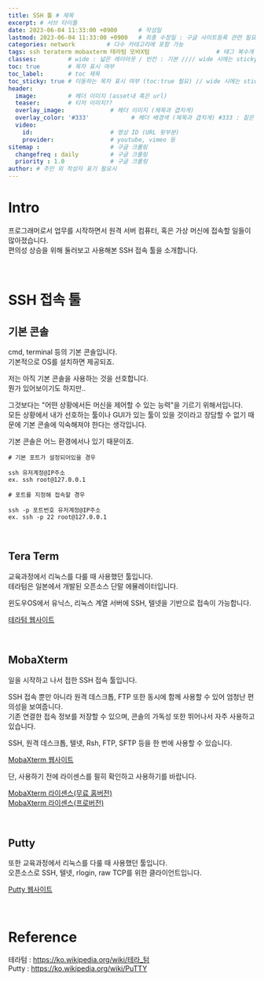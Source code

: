 ```yaml
---
title: SSH 툴 # 제목
excerpt: # 서브 타이틀
date: 2023-06-04 11:33:00 +0900      # 작성일
lastmod: 2023-06-04 11:33:00 +0900   # 최종 수정일 : 구글 사이트등록 관련 필요
categories: network         # 다수 카테고리에 포함 가능
tags: ssh teraterm mobaxterm 테라텀 모바X텀                   # 태그 복수개 가능
classes:         # wide : 넓은 레이아웃 / 빈칸 : 기본 //// wide 시에는 sticky toc 불가
toc: true        # 목차 표시 여부
toc_label:       # toc 제목
toc_sticky: true # 이동하는 목차 표시 여부 (toc:true 필요) // wide 시에는 sticky toc 불가
header: 
  image:         # 헤더 이미지 (asset내 혹은 url)
  teaser:        # 티저 이미지??
  overlay_image:             # 헤더 이미지 (제목과 겹치게)
  overlay_color: '#333'            # 헤더 배경색 (제목과 겹치게) #333 : 짙은 회색
  video:
    id:                      # 영상 ID (URL 뒷부분)
    provider:                # youtube, vimeo 등
sitemap :                    # 구글 크롤링
  changefreq : daily         # 구글 크롤링
  priority : 1.0             # 구글 크롤링
author: # 주인 외 작성자 표기 필요시
---
```

<!--postNo: 20230604_001-->

# Intro  

프로그래머로서 업무를 시작하면서 원격 서버 컴퓨터, 혹은 가상 머신에 접속할 일들이 많아졌습니다.  
편의성 상승을 위해 둘러보고 사용해본 SSH 접속 툴을 소개합니다.  

<br>

# SSH 접속 툴  

## 기본 콘솔  

cmd, terminal 등의 기본 콘솔입니다.  
기본적으로 OS를 설치하면 제공되죠.  

저는 아직 기본 콘솔을 사용하는 것을 선호합니다.  
뭔가 있어보이기도 하지만..  

그것보다는 "어떤 상황에서든 머신을 제어할 수 있는 능력"을 기르기 위해서입니다.  
모든 상황에서 내가 선호하는 툴이나 GUI가 있는 툴이 있을 것이라고 장담할 수 없기 때문에
기본 콘솔에 익숙해져야 한다는 생각입니다.  

기본 콘솔은 어느 환경에서나 있기 때문이죠.  

```terminal
# 기본 포트가 설정되어있을 경우

ssh 유저계정@IP주소
ex. ssh root@127.0.0.1

# 포트를 지정해 접속할 경우

ssh -p 포트번호 유저계정@IP주소
ex. ssh -p 22 root@127.0.0.1
```

<br>

## Tera Term  

교육과정에서 리눅스를 다룰 때 사용했던 툴입니다.  
테라텀은 일본에서 개발된 오픈소스 단말 에뮬레이터입니다.  

윈도우OS에서 유닉스, 리눅스 계열 서버에 SSH, 텔넷을 기반으로 접속이 가능합니다.  

[테라텀 웹사이트](https://ttssh2.osdn.jp)

<br>

## MobaXterm  

일을 시작하고 나서 접한 SSH 접속 툴입니다.  

SSH 접속 뿐만 아니라 원격 데스크톱, FTP 또한 동시에 함께 사용할 수 있어 엄청난 편의성을 보여줍니다.  
기존 연결한 접속 정보를 저장할 수 있으며, 콘솔의 가독성 또한 뛰어나서 자주 사용하고 있습니다.  

SSH, 원격 데스크톱, 텔넷, Rsh, FTP, SFTP 등을 한 번에 사용할 수 있습니다.  

[MobaXterm 웹사이트](https://mobaxterm.mobatek.net)

단, 사용하기 전에 라이센스를 필히 확인하고 사용하기를 바랍니다.  

[MobaXterm 라이센스(무료 홈버전)](https://mobaxterm.mobatek.net/license.html)  
[MobaXterm 라이센스(프로버전)](https://mobaxterm.mobatek.net/MobaXterm-Pro-General-Terms-and-Conditions.pdf)  

<br>

## Putty

또한 교육과정에서 리눅스를 다룰 때 사용했던 툴입니다.  
오픈소스로 SSH, 텔넷, rlogin, raw TCP를 위한 클라이언트입니다.  

[Putty 웹사이트](https://www.chiark.greenend.org.uk/~sgtatham/putty/)  

<br>

# Reference  

테라텀 : https://ko.wikipedia.org/wiki/테라_텀  
Putty : https://ko.wikipedia.org/wiki/PuTTY  
